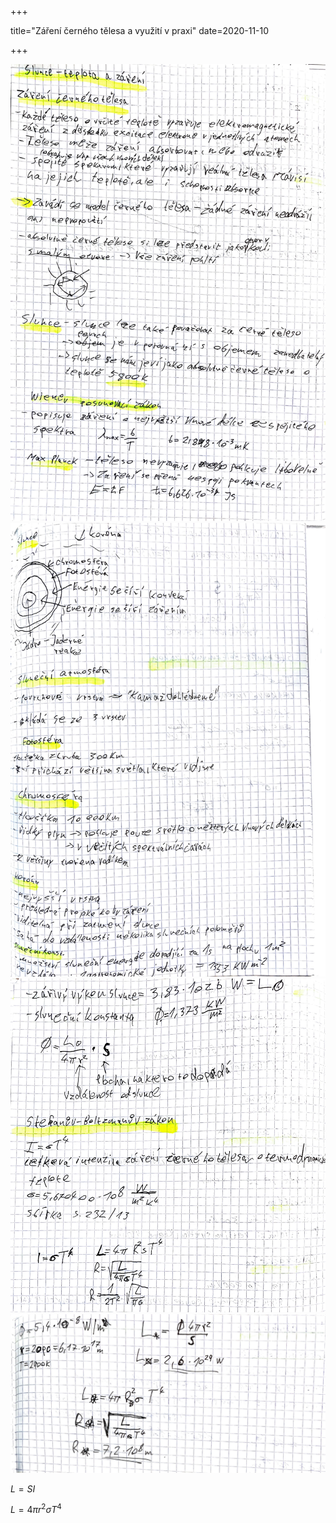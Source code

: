 +++

title="Záření černého tělesa a využití v praxi"
date=2020-11-10

+++

![](https://github.com/cervthecoder/github_images/blob/master/IMG_5065.JPG?raw=true)
![](https://github.com/cervthecoder/github_images/blob/master/IMG_5067.JPG?raw=true)
![](https://github.com/cervthecoder/github_images/blob/master/IMG_5066.JPG?raw=true)
![](https://github.com/cervthecoder/github_images/blob/master/IMG_5068.JPG?raw=true)



$L=SI$

$L=4\pi r^2 \sigma T^4$

